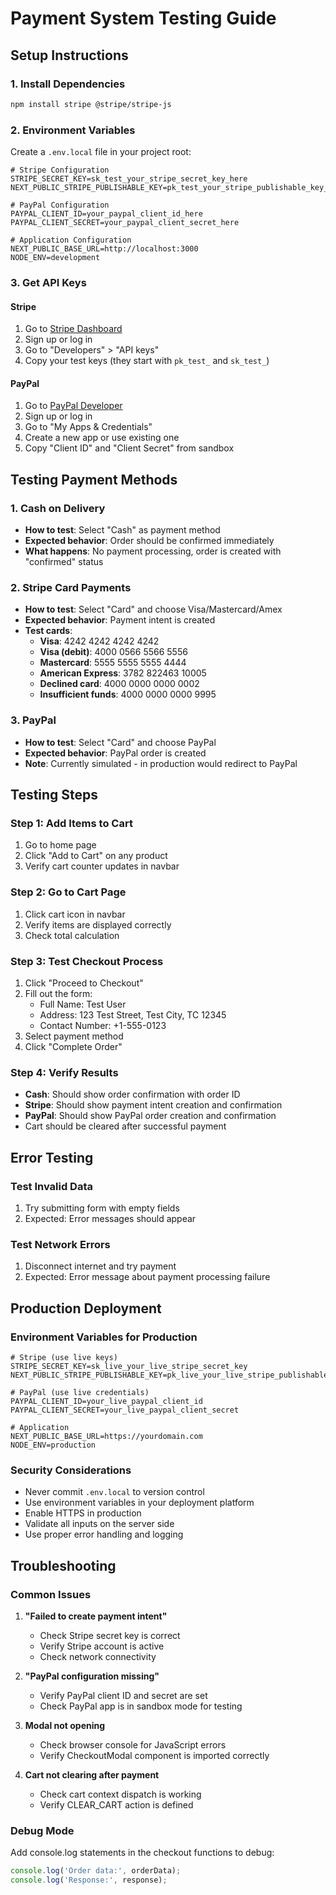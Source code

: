 # Payment System Testing Guide

## Setup Instructions

### 1. Install Dependencies
```bash
npm install stripe @stripe/stripe-js
```

### 2. Environment Variables
Create a `.env.local` file in your project root:

```env
# Stripe Configuration
STRIPE_SECRET_KEY=sk_test_your_stripe_secret_key_here
NEXT_PUBLIC_STRIPE_PUBLISHABLE_KEY=pk_test_your_stripe_publishable_key_here

# PayPal Configuration
PAYPAL_CLIENT_ID=your_paypal_client_id_here
PAYPAL_CLIENT_SECRET=your_paypal_client_secret_here

# Application Configuration
NEXT_PUBLIC_BASE_URL=http://localhost:3000
NODE_ENV=development
```

### 3. Get API Keys

#### Stripe
1. Go to [Stripe Dashboard](https://dashboard.stripe.com/)
2. Sign up or log in
3. Go to "Developers" > "API keys"
4. Copy your test keys (they start with `pk_test_` and `sk_test_`)

#### PayPal
1. Go to [PayPal Developer](https://developer.paypal.com/)
2. Sign up or log in
3. Go to "My Apps & Credentials"
4. Create a new app or use existing one
5. Copy "Client ID" and "Client Secret" from sandbox

## Testing Payment Methods

### 1. Cash on Delivery
- **How to test**: Select "Cash" as payment method
- **Expected behavior**: Order should be confirmed immediately
- **What happens**: No payment processing, order is created with "confirmed" status

### 2. Stripe Card Payments
- **How to test**: Select "Card" and choose Visa/Mastercard/Amex
- **Expected behavior**: Payment intent is created
- **Test cards**:
  - **Visa**: 4242 4242 4242 4242
  - **Visa (debit)**: 4000 0566 5566 5556
  - **Mastercard**: 5555 5555 5555 4444
  - **American Express**: 3782 822463 10005
  - **Declined card**: 4000 0000 0000 0002
  - **Insufficient funds**: 4000 0000 0000 9995

### 3. PayPal
- **How to test**: Select "Card" and choose PayPal
- **Expected behavior**: PayPal order is created
- **Note**: Currently simulated - in production would redirect to PayPal

## Testing Steps

### Step 1: Add Items to Cart
1. Go to home page
2. Click "Add to Cart" on any product
3. Verify cart counter updates in navbar

### Step 2: Go to Cart Page
1. Click cart icon in navbar
2. Verify items are displayed correctly
3. Check total calculation

### Step 3: Test Checkout Process
1. Click "Proceed to Checkout"
2. Fill out the form:
   - Full Name: Test User
   - Address: 123 Test Street, Test City, TC 12345
   - Contact Number: +1-555-0123
3. Select payment method
4. Click "Complete Order"

### Step 4: Verify Results
- **Cash**: Should show order confirmation with order ID
- **Stripe**: Should show payment intent creation and confirmation
- **PayPal**: Should show PayPal order creation and confirmation
- Cart should be cleared after successful payment

## Error Testing

### Test Invalid Data
1. Try submitting form with empty fields
2. Expected: Error messages should appear

### Test Network Errors
1. Disconnect internet and try payment
2. Expected: Error message about payment processing failure

## Production Deployment

### Environment Variables for Production
```env
# Stripe (use live keys)
STRIPE_SECRET_KEY=sk_live_your_live_stripe_secret_key
NEXT_PUBLIC_STRIPE_PUBLISHABLE_KEY=pk_live_your_live_stripe_publishable_key

# PayPal (use live credentials)
PAYPAL_CLIENT_ID=your_live_paypal_client_id
PAYPAL_CLIENT_SECRET=your_live_paypal_client_secret

# Application
NEXT_PUBLIC_BASE_URL=https://yourdomain.com
NODE_ENV=production
```

### Security Considerations
- Never commit `.env.local` to version control
- Use environment variables in your deployment platform
- Enable HTTPS in production
- Validate all inputs on the server side
- Use proper error handling and logging

## Troubleshooting

### Common Issues

1. **"Failed to create payment intent"**
   - Check Stripe secret key is correct
   - Verify Stripe account is active
   - Check network connectivity

2. **"PayPal configuration missing"**
   - Verify PayPal client ID and secret are set
   - Check PayPal app is in sandbox mode for testing

3. **Modal not opening**
   - Check browser console for JavaScript errors
   - Verify CheckoutModal component is imported correctly

4. **Cart not clearing after payment**
   - Check cart context dispatch is working
   - Verify CLEAR_CART action is defined

### Debug Mode
Add console.log statements in the checkout functions to debug:
```javascript
console.log('Order data:', orderData);
console.log('Response:', response);
```
